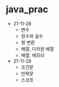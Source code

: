 # java_prac
* 21-11-28
  * 변수
  * 정수와 실수
  * 형 변환
  * 배열, 다차원 배열
  * 배열, 메모리 
* 21-11-29
  * 조건문
  * 반복문
  * 스코프
